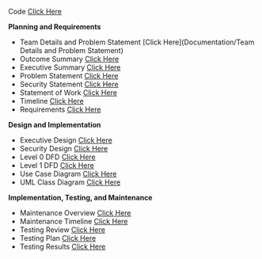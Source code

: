 Code [Click Here](Code/ZIP_Project1)


**Planning and Requirements**

- Team Details and Problem Statement [Click Here](Documentation/Team Details and Problem Statement)
- Outcome Summary [Click Here](Documentation/Planning/Outcome_Summary)
- Executive Summary [Click Here](Documentation/Planning/Executive_Summary)
- Problem Statement [Click Here](Documentation/Planning/Problem_Statement)
- Security Statement [Click Here](Documentation/Planning/Security_Statement)
- Statement of Work [Click Here](Documentation/Planning/Statement_of_Work)
- Timeline [Click Here](Documentation/Planning/Timeline.png)
- Requirements [Click Here](Documentation/Requirements)


**Design and Implementation**

- Executive Design [Click Here](Documentation/Design/Executive_Design)
- Security Design [Click Here](Documentation/Design/Security_Design)
- Level 0 DFD [Click Here](Documentation/Design/Diagrams/Level_0_DFD.jpg)
- Level 1 DFD [Click Here](Documentation/Design/Diagrams/Level_1_DFD.jpg)
- Use Case Diagram [Click Here](Documentation/Design/Diagrams/UML_UseCase.jpg)
- UML Class Diagram [Click Here](Documentation/Design/Diagrams/UML_Class.jpg)


**Implementation, Testing, and Maintenance**

- Maintenance Overview [Click Here](Maintenance/MaintenanceOverview)
- Maintenance Timeline [Click Here](Maintenance/MaintenanceTimeline)
- Testing Review [Click Here](Testing/Code&SecurityTestingOverview)
- Testing Plan [Click Here](Testing/Code&SecurityTestingPlan)
- Testing Results [Click Here](Testing/Code&SecurityTestingResults)

